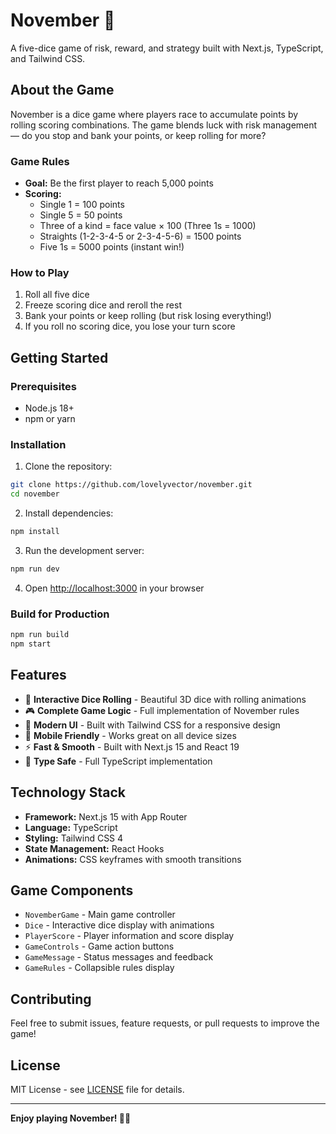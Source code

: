 # November 🎲

A five-dice game of risk, reward, and strategy built with Next.js, TypeScript, and Tailwind CSS.

## About the Game

November is a dice game where players race to accumulate points by rolling scoring combinations. The game blends luck with risk management — do you stop and bank your points, or keep rolling for more?

### Game Rules

- **Goal:** Be the first player to reach 5,000 points
- **Scoring:**
  - Single 1 = 100 points
  - Single 5 = 50 points
  - Three of a kind = face value × 100 (Three 1s = 1000)
  - Straights (1-2-3-4-5 or 2-3-4-5-6) = 1500 points
  - Five 1s = 5000 points (instant win!)

### How to Play

1. Roll all five dice
2. Freeze scoring dice and reroll the rest
3. Bank your points or keep rolling (but risk losing everything!)
4. If you roll no scoring dice, you lose your turn score

## Getting Started

### Prerequisites

- Node.js 18+
- npm or yarn

### Installation

1. Clone the repository:

```bash
git clone https://github.com/lovelyvector/november.git
cd november
```

2. Install dependencies:

```bash
npm install
```

3. Run the development server:

```bash
npm run dev
```

4. Open [http://localhost:3000](http://localhost:3000) in your browser

### Build for Production

```bash
npm run build
npm start
```

## Features

- 🎲 **Interactive Dice Rolling** - Beautiful 3D dice with rolling animations
- 🎮 **Complete Game Logic** - Full implementation of November rules
- 🎨 **Modern UI** - Built with Tailwind CSS for a responsive design
- 📱 **Mobile Friendly** - Works great on all device sizes
- ⚡ **Fast & Smooth** - Built with Next.js 15 and React 19
- 🎯 **Type Safe** - Full TypeScript implementation

## Technology Stack

- **Framework:** Next.js 15 with App Router
- **Language:** TypeScript
- **Styling:** Tailwind CSS 4
- **State Management:** React Hooks
- **Animations:** CSS keyframes with smooth transitions

## Game Components

- `NovemberGame` - Main game controller
- `Dice` - Interactive dice display with animations
- `PlayerScore` - Player information and score display
- `GameControls` - Game action buttons
- `GameMessage` - Status messages and feedback
- `GameRules` - Collapsible rules display

## Contributing

Feel free to submit issues, feature requests, or pull requests to improve the game!

## License

MIT License - see [LICENSE](LICENSE) file for details.

---

**Enjoy playing November! 🎲✨**
